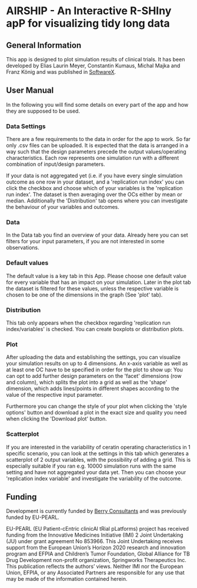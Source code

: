 # AIRSHIP - An Interactive R-SHIny apP for visualizing tidy long data

## General Information                

This app is designed to plot simulation results of clinical trials. It has been developed by Elias Laurin Meyer, Constantin Kumaus, Michal Majka and Franz König and was published in [SoftwareX](https://www.softxjournal.com/article/S2352-7110(23)00043-2/fulltext).

## User Manual

In the following you will find some details on every part of the app and how they are supposed to be used.

### Data Settings

There are a few requirements to the data in order for the app to work. So far only .csv files can be uploaded. It is expected that the data is arranged in a way such that the design parameters precede the output values/operating characteristics. Each row represents one  simulation run with a different combination of input/design parameters. 

If your data is not aggregated yet (i.e. if you have every single simulation outcome as one row in your dataset, and a 'replication run index' you can click the checkbox and choose which of your variables is the 'replication run index'. The dataset is then averaging over the OCs either by mean or median. Additionally the 'Distribution' tab opens where you can investigate the behaviour of your variables and outcomes.
                
### Data

In the Data tab you find an overview of your data. Already here you can set filters for your input parameters, if you are not interested in some observations.

### Default values

The default value is a key tab in this App. Please choose one default value for every variable that has an impact on your simulation. Later in the plot tab the dataset is filtered for these values, unless the respective variable is chosen to be one of the dimensions in the graph (See 'plot' tab).

### Distribution

This tab only appears when the checkbox regarding 'replication run index/variables' is checked. You can create boxplots or distribution plots.

                
### Plot

After uploading the data and establishing the settings, you can visualize your simulation results on up to 4 dimensions. An x-axis variable as well as at least one OC have to be specified in order for the plot to show up: You can opt to add further design parameters on the 'facet' dimensions (row and column), which splits the plot into a grid as well as the 'shape' dimension, which adds lines/points in different shapes according to the value of the respective input parameter.

Furthermore you can change the style of your plot when clicking the 'style options' button and download a plot in the exact size and quality you need when clicking the 'Download plot' button.
                
### Scatterplot

If you are interested in the variability of ceratin operating characteristics in 1 specific scenario, you can look at the settings in this tab which generates a scatterplot of 2 output variables, with the possibility of adding a grid. This is especially suitable if you ran e.g. 10000 simulation runs with the same setting and have not aggregated your data yet. Then you can choose your 'replication index variable' and investigate the variability of the outcome.


## Funding

Development is currently funded by [Berry Consultants](https://www.berryconsultants.com/) and was previously funded by EU-PEARL. 

EU-PEARL (EU Patient-cEntric clinicAl tRial pLatforms) project has
received funding from the Innovative Medicines Initiative (IMI) 2 Joint
Undertaking (JU) under grant agreement No 853966. This Joint Undertaking
receives support from the European Union’s Horizon 2020 research and
innovation program and EFPIA and Children’s Tumor Foundation, Global
Alliance for TB Drug Development non-profit organization, Springworks
Therapeutics Inc. This publication reflects the authors’ views. Neither
IMI nor the European Union, EFPIA, or any Associated Partners are
responsible for any use that may be made of the information contained
herein.


